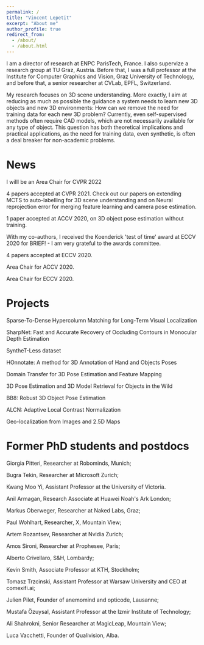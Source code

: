 ```yaml
---
permalink: /
title: "Vincent Lepetit"
excerpt: "About me"
author_profile: true
redirect_from: 
  - /about/
  - /about.html
---
```


I am a director of research at ENPC ParisTech, France. I also supervize a research group at TU Graz, Austria. Before that, I was a full professor at the Institute for Computer Graphics and Vision, Graz University of Technology, and before that, a senior researcher at CVLab, EPFL, Switzerland.


My research focuses on 3D scene understanding. More exactly, I aim at reducing as much as possible the guidance a system needs to learn new 3D objects and new 3D environments: How can we remove the need for training data for each new 3D problem? Currently, even self-supervised methods often require CAD models, which are not necessarily available for any type of object. This question has both theoretical implications and practical applications, as the need for training data, even synthetic, is often a deal breaker for non-academic problems.


# News

I willl be an Area Chair for CVPR 2022

4 papers accepted at CVPR 2021. Check out our papers on extending MCTS to auto-labelling for 3D scene understanding and on Neural reprojection error for merging feature learning and camera pose estimation.

1 paper accepted at ACCV 2020, on 3D object pose estimation without training.

With my co-authors, I received the Koenderick 'test of time' award at ECCV 2020 for BRIEF! - I am very grateful to the awards committee.

4 papers accepted at ECCV 2020.

Area Chair for ACCV 2020.

Area Chair for ECCV 2020.


# Projects

Sparse-To-Dense Hypercolumn Matching for Long-Term Visual Localization

SharpNet: Fast and Accurate Recovery of Occluding Contours in Monocular Depth Estimation

SyntheT-Less dataset

HOnnotate: A method for 3D Annotation of Hand and Objects Poses

Domain Transfer for 3D Pose Estimation and Feature Mapping

3D Pose Estimation and 3D Model Retrieval for Objects in the Wild

BB8: Robust 3D Object Pose Estimation

ALCN: Adaptive Local Contrast Normalization

Geo-localization from Images and 2.5D Maps


# Former PhD students and postdocs

Giorgia Pitteri, Researcher at Robominds, Munich;

Bugra Tekin, Researcher at Microsoft Zurich;

Kwang Moo Yi, Assistant Professor at the University of Victoria.

Anil Armagan, Research Associate at Huawei Noah's Ark London;

Markus Oberweger, Researcher at Naked Labs, Graz;

Paul Wohlhart, Researcher, X, Mountain View;

Artem Rozantsev, Researcher at Nvidia Zurich;

Amos Sironi, Researcher at Prophesee, Paris;

Alberto Crivellaro, S&H, Lombardy;

Kevin Smith, Associate Professor at KTH, Stockholm;

Tomasz Trzcinski, Assistant Professor at Warsaw University and CEO at comexifi.ai;

Julien Pilet, Founder of anemomind and opticode, Lausanne;

Mustafa Özuysal, Assistant Professor at the Izmir Institute of Technology;

Ali Shahrokni, Senior Researcher at MagicLeap, Mountain View;

Luca Vacchetti, Founder of Qualivision, Alba.

